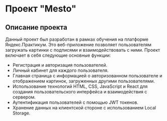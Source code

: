 # Проект "Mesto"

## Описание проекта
Данный проект был разработан в рамках обучения на платформе Яндекс.Практикум. Это веб-приложение позволяет пользователям загружать картинки с подписями и взаимодействовать с ними. Проект включает в себя следующие основные функции:

- Регистрация и авторизация пользователей.
- Личный кабинет для каждого пользователя.
- Главная страница с информацией о авторизованном пользователе и отображением картинок, загруженных другими пользователями.
- Использование технологий HTML, CSS, JavaScript и React для создания пользовательского интерфейса и взаимодействия с сервером.
- Аутентификация пользователей с помощью JWT токенов.
- Хранение данных на клиентской стороне с использованием Local Storage.